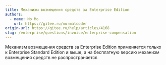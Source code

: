 ```yaml
---
title: Механизм возмещения средств за Enterprise Edition
authors:
  - name: No Mo
    url: https://gitee.ru/normalcoder
origin-url: https://gitee.ru/help/articles/4168
slug: /enterprise/questions/invoice/enterprise-compensation
---
```


Механизм возмещения средств за Enterprise Edition применяется только к Enterprise Standard Edition и выше, а на бесплатную версию механизм возмещения средств не распространяется.
